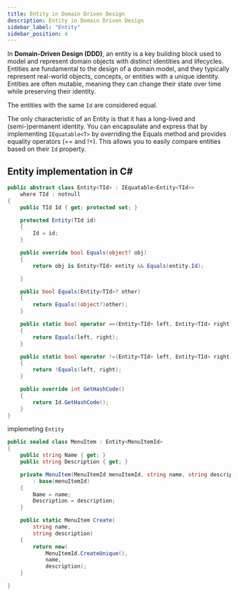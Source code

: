 ```yaml
---
title: Entity in Domain Driven Design
description: Entity in Domain Driven Design
sidebar_label: "Entity"
sidebar_position: 4
---
```


In **Domain-Driven Design (DDD)**, an entity is a key building block used to model and represent domain objects with distinct identities and lifecycles. Entities are fundamental to the design of a domain model, and they typically represent real-world objects, concepts, or entities with a unique identity. Entities are often mutable, meaning they can change their state over time while preserving their identity.

The entities with the same `Id` are considered equal.

The only characteristic of an Entity is that it has a long-lived and (semi-)permanent identity. You can encapsulate and express that by implementing `IEquatable<T>` by overriding the Equals method and provides equality operators (== and !=). This allows you to easily compare entities based on their `Id` property.

## Entity implementation in C#

```csharp
public abstract class Entity<TId> : IEquatable<Entity<TId>>
    where TId : notnull
{
    public TId Id { get; protected set; }

    protected Entity(TId id)
    {
        Id = id;
    }

    public override bool Equals(object? obj)
    {
        return obj is Entity<TId> entity && Equals(entity.Id);

    }

    public bool Equals(Entity<TId>? other)
    {
        return Equals((object?)other);
    }

    public static bool operator ==(Entity<TId> left, Entity<TId> right)
    {
        return Equals(left, right);
    }

    public static bool operator !=(Entity<TId> left, Entity<TId> right)
    {
        return !Equals(left, right);
    }

    public override int GetHashCode()
    {
        return Id.GetHashCode();
    }
}
```

implemeting `Entity`

```csharp
public sealed class MenuItem : Entity<MenuItemId>
{
    public string Name { get; }
    public string Description { get; }

    private MenuItem(MenuItemId menuItemId, string name, string description)
        : base(menuItemId)
    {
        Name = name;
        Description = description;
    }

    public static MenuItem Create(
        string name,
        string description)
    {
        return new(
            MenuItemId.CreateUnique(),
            name,
            description);
    }

}
```
